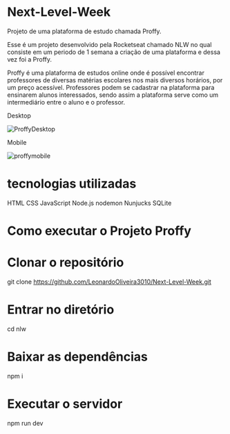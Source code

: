 # Next-Level-Week
Projeto de uma plataforma de estudo chamada Proffy.

Esse é um projeto desenvolvido pela Rocketseat chamado NLW no qual consiste em um periodo de 1 semana a criação de uma plataforma e dessa vez foi a Proffy.

Proffy é uma plataforma de estudos online onde é possível encontrar professores de diversas matérias escolares nos mais diversos horários, por um preço acessível. 
Professores podem se cadastrar na plataforma para ensinarem alunos interessados, sendo assim a plataforma serve como um intermediário entre o aluno e o professor.


Desktop

![ProffyDesktop](https://user-images.githubusercontent.com/65436800/89969212-609d5800-dc45-11ea-9b85-521ce69d92cc.png)


Mobile

![proffymobile](https://user-images.githubusercontent.com/65436800/89969267-7e6abd00-dc45-11ea-81f8-56fe60c88308.png)

# tecnologias utilizadas

HTML
CSS
JavaScript
Node.js
nodemon
Nunjucks
SQLite

# Como executar o Projeto Proffy

# Clonar o repositório
git clone https://github.com/LeonardoOliveira3010/Next-Level-Week.git

# Entrar no diretório
cd nlw

# Baixar as dependências
npm i

# Executar o servidor
npm run dev
